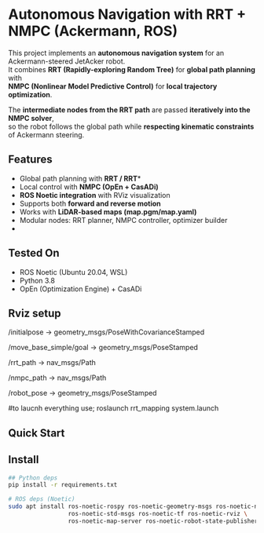 # Autonomous Navigation with RRT + NMPC (Ackermann, ROS)
This project implements an **autonomous navigation system** for an Ackermann-steered JetAcker robot.  
It combines **RRT (Rapidly-exploring Random Tree)** for **global path planning** with  
**NMPC (Nonlinear Model Predictive Control)** for **local trajectory optimization**.  

The **intermediate nodes from the RRT path** are passed **iteratively into the NMPC solver**,  
so the robot follows the global path while **respecting kinematic constraints** of Ackermann steering.  



##  Features
- Global path planning with **RRT / RRT***  
- Local control with **NMPC (OpEn + CasADi)**  
- **ROS Noetic integration** with RViz visualization  
- Supports both **forward and reverse motion**  
- Works with **LiDAR-based maps (map.pgm/map.yaml)**  
- Modular nodes: RRT planner, NMPC controller, optimizer builder
- 
## Tested On
- ROS Noetic (Ubuntu 20.04, WSL)
- Python 3.8
- OpEn (Optimization Engine) + CasADi

## Rviz setup
/initialpose → geometry_msgs/PoseWithCovarianceStamped

/move_base_simple/goal → geometry_msgs/PoseStamped

/rrt_path → nav_msgs/Path

/nmpc_path → nav_msgs/Path



/robot_pose → geometry_msgs/PoseStamped

#to laucnh everything use;
roslaunch rrt_mapping system.launch



## Quick Start

## Install
```bash
## Python deps
pip install -r requirements.txt

# ROS deps (Noetic)
sudo apt install ros-noetic-rospy ros-noetic-geometry-msgs ros-noetic-nav-msgs \
                 ros-noetic-std-msgs ros-noetic-tf ros-noetic-rviz \
                 ros-noetic-map-server ros-noetic-robot-state-publisher

